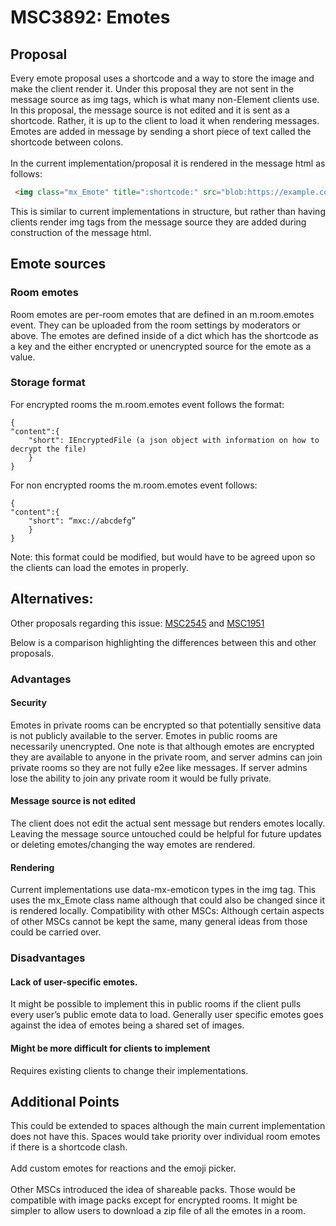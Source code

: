 # MSC3892: Emotes
## Proposal
Every emote proposal uses a shortcode and a way to store the image and make the client render it. Under this proposal they are not sent in the message source as img tags, which is what many non-Element clients use. In this proposal, the message source is not edited and it is sent as a shortcode. Rather, it is up to the client to load it when rendering messages. Emotes are added in message by sending a short piece of text called the shortcode between colons.
<br/><br/>
In the current implementation/proposal it is rendered in the message html as follows:

```html
 <img class="mx_Emote" title=":shortcode:" src="blob:https://example.com/blob-guid">
```
This is similar to current implementations in structure, but rather than having clients render img tags from the message source they are added during construction of the message html.
## Emote sources
### Room emotes
Room emotes are per-room emotes that are defined in an m.room.emotes event. They can be uploaded from the room settings by moderators or above.
The emotes are defined inside of a dict which has the shortcode as a key and the either encrypted or unencrypted source for the emote as a value.
### Storage format
For encrypted rooms the m.room.emotes event follows the format:
```
{
"content":{
	"short": IEncryptedFile (a json object with information on how to decrypt the file)
	}
}
```

For non encrypted rooms the m.room.emotes event follows: 
```
{
"content":{
 	"short": “mxc://abcdefg”
	}
}
```

Note: this format could be modified, but would have to be agreed upon so the clients can load the emotes in properly.

## Alternatives:
Other proposals regarding this issue: [MSC2545](https://github.com/matrix-org/matrix-spec-proposals/pull/2545) and [MSC1951](https://github.com/matrix-org/matrix-doc/pull/1951)

Below is a comparison highlighting the differences between this and other proposals.
### Advantages
#### Security
Emotes in private rooms can be encrypted so that potentially sensitive data is not publicly available to the server. Emotes in public rooms are necessarily unencrypted. One note is that although emotes are encrypted they are available to anyone in the private room, and server admins can join private rooms so they are not fully e2ee like messages. If server admins lose the ability to join any private room it would be fully private.
<br/>
#### Message source is not edited
The client does not edit the actual sent message but renders emotes locally. Leaving the message source untouched could be helpful for future updates or deleting emotes/changing the way emotes are rendered.
<br/>
#### Rendering
Current implementations use data-mx-emoticon types in the img tag. This uses the mx_Emote class name although that could also be changed since it is rendered locally.
Compatibility with other MSCs: Although certain aspects of other MSCs cannot be kept the same, many general ideas from those could be carried over.
### Disadvantages
#### Lack of user-specific emotes. 
It might be possible to implement this in public rooms if the client pulls every user’s public emote data to load. Generally user specific emotes goes against the idea of emotes being a shared set of images.
#### Might be more difficult for clients to implement
Requires existing clients to change their implementations.
## Additional Points
This could be extended to spaces although the main current implementation does not have this. Spaces would take priority over individual room emotes if there is a shortcode clash. 
<br/><br/>
Add custom emotes for reactions and the emoji picker. 
<br/><br/>
Other MSCs introduced the idea of shareable packs. Those would be compatible with image packs except for encrypted rooms. It might be simpler to allow users to download a zip file of all the emotes in a room.
<br/><br/>